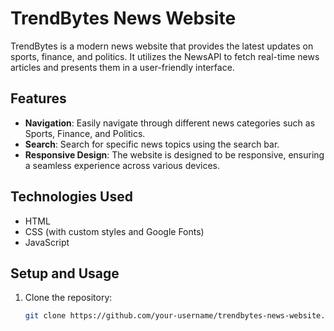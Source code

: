# TrendBytes News Website

TrendBytes is a modern news website that provides the latest updates on sports, finance, and politics. It utilizes the NewsAPI to fetch real-time news articles and presents them in a user-friendly interface.

## Features

- **Navigation**: Easily navigate through different news categories such as Sports, Finance, and Politics.
- **Search**: Search for specific news topics using the search bar.
- **Responsive Design**: The website is designed to be responsive, ensuring a seamless experience across various devices.

## Technologies Used

- HTML
- CSS (with custom styles and Google Fonts)
- JavaScript

## Setup and Usage

1. Clone the repository:

   ```bash
   git clone https://github.com/your-username/trendbytes-news-website.git
